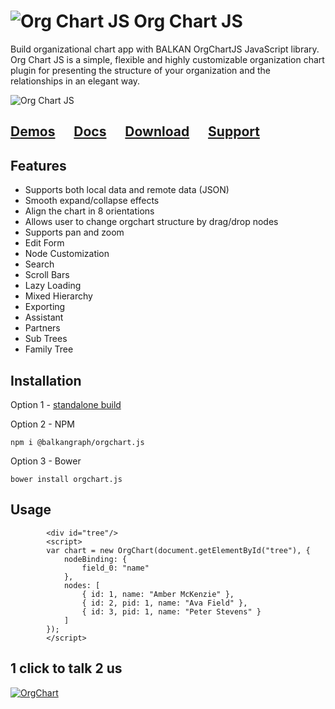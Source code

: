 # ![Org Chart JS](https://balkangraph.com/content/img/icon-orgchart-js.png) Org Chart JS
Build organizational chart app with BALKAN OrgChartJS JavaScript library. Org Chart JS is a simple, flexible and highly customizable organization chart plugin for presenting the structure of your organization and the relationships in an elegant way.

![Org Chart JS](https://cdn.balkan.app/OrgChartJS/OrgChartJS.jpg?v=1)

## [Demos](https://balkan.app/OrgChartJS/Demos/BasicUsage)  &nbsp;&nbsp;&nbsp;&nbsp;  [Docs](https://balkan.app/OrgChartJS/Docs/GettingStarted)  &nbsp;&nbsp;&nbsp;&nbsp;  [Download](https://balkan.app/OrgChartJS/Download) &nbsp;&nbsp;&nbsp;&nbsp;  [Support](https://balkan.app/OrgChartJS/Support)

## Features
- Supports both local data and remote data (JSON)
- Smooth expand/collapse effects
- Align the chart in 8 orientations
- Allows user to change orgchart structure by drag/drop nodes
- Supports pan and zoom
- Edit Form
- Node Customization
- Search
- Scroll Bars
- Lazy Loading
- Mixed Hierarchy
- Exporting
- Assistant
- Partners
- Sub Trees
- Family Tree

## Installation
Option 1 - [standalone build](https://balkan.app/OrgChartJS/Docs/GettingStarted)

Option 2 - NPM
```
npm i @balkangraph/orgchart.js
```

Option 3 - Bower
```
bower install orgchart.js
```


## Usage
```
        <div id="tree"/>
        <script> 
        var chart = new OrgChart(document.getElementById("tree"), {
            nodeBinding: {
                field_0: "name"
            },
            nodes: [
                { id: 1, name: "Amber McKenzie" },
                { id: 2, pid: 1, name: "Ava Field" },
                { id: 3, pid: 1, name: "Peter Stevens" }
            ]
        });
        </script>
```

## 1 click to talk 2 us

[![OrgChart](https://balkangraph.com/content/img/phone-icon4.png)](https://webcall.me/BALKANGraph)



